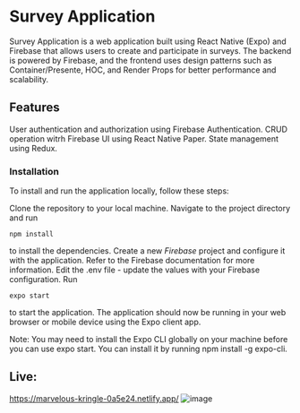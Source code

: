 # Survey Application
Survey Application is a web application built using React Native (Expo) and Firebase that allows users to create and participate in surveys. The backend is powered by Firebase, and the frontend uses design patterns such as Container/Presente, HOC, and Render Props for better performance and scalability.

## Features
User authentication and authorization using Firebase Authentication.
CRUD operation witrh Firebase
UI using React Native Paper.
State management using Redux.

### Installation
To install and run the application locally, follow these steps:

Clone the repository to your local machine.
Navigate to the project directory and run 

```npm install```

to install the dependencies.
Create a new *Firebase* project and configure it with the application. Refer to the Firebase documentation for more information.
Edit the .env file - update the values with your Firebase configuration.
Run 

```expo start```

to start the application.
The application should now be running in your web browser or mobile device using the Expo client app.

Note: You may need to install the Expo CLI globally on your machine before you can use expo start. You can install it by running npm install -g expo-cli.

## Live:
https://marvelous-kringle-0a5e24.netlify.app/
![image](https://user-images.githubusercontent.com/99732661/236703211-eb861d63-c040-45b5-bb61-fe40903b8ba8.png)

